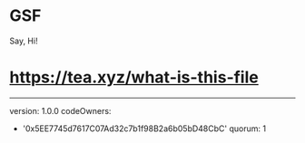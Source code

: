 # GSF
Say, Hi!
# https://tea.xyz/what-is-this-file
---
version: 1.0.0
codeOwners:
  - '0x5EE7745d7617C07Ad32c7b1f98B2a6b05bD48CbC'
quorum: 1
